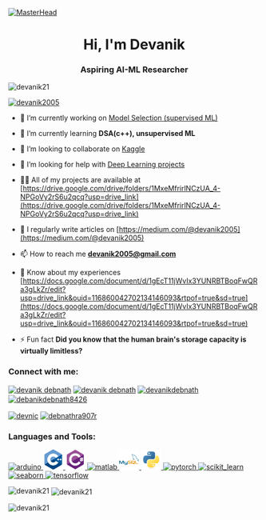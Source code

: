 [![MasterHead](https://www.isical.ac.in/~cvpr/ICDARWML23/images/deepLearning.gif)](www.linkedin.com/in/devanik)
<h1 align="center">Hi, I'm Devanik</h1>
<h3 align="center">Aspiring AI-ML Researcher</h3>

<p align="left"> <img src="https://komarev.com/ghpvc/?username=devanik21&label=Profile%20views&color=0e75b6&style=flat" alt="devanik21" /> </p>
<p align="left"> <a href="www.linkedin.com/in/devanik" target="blank"><img src="https://img.shields.io/twitter/follow/devanik2005?logo=twitter&style=for-the-badge" alt="devanik2005     
" /></a> </p>

- 🔭 I’m currently working on [Model Selection (supervised ML)](https://drive.google.com/file/d/1gk_2cJrcSJH_XLlqIO1eeJejWZiZIFR6/view?usp=drive_link)

- 🌱 I’m currently learning **DSA(c++), unsupervised ML**

- 👯 I’m looking to collaborate on [Kaggle](https://www.kaggle.com/devanikdebnath)

- 🤝 I’m looking for help with [Deep Learning projects](https://drive.google.com/drive/folders/16GRPHyUeSOloOcb75bBmv9ifADLA1vCU?usp=drive_link)

- 👨‍💻 All of my projects are available at [https://drive.google.com/drive/folders/1MxeMfrirlNCzUA_4-NPGoVy2rS6u2qcq?usp=drive_link](https://drive.google.com/drive/folders/1MxeMfrirlNCzUA_4-NPGoVy2rS6u2qcq?usp=drive_link)

- 📝 I regularly write articles on [https://medium.com/@devanik2005](https://medium.com/@devanik2005)

- 📫 How to reach me **devanik2005@gmail.com**

- 📄 Know about my experiences [https://docs.google.com/document/d/1gEcT11jWvIx3YUNRBTBoqFwQRa3gLkZr/edit?usp=drive_link&ouid=116860042702134146093&rtpof=true&sd=true](https://docs.google.com/document/d/1gEcT11jWvIx3YUNRBTBoqFwQRa3gLkZr/edit?usp=drive_link&ouid=116860042702134146093&rtpof=true&sd=true)

- ⚡ Fun fact **Did you know that the human brain's storage capacity is virtually limitless?**

<h3 align="left">Connect with me:</h3>
<p align="left">
<a href="https://linkedin.com/in/devanik debnath" target="blank"><img align="center" src="https://raw.githubusercontent.com/rahuldkjain/github-profile-readme-generator/master/src/images/icons/Social/linked-in-alt.svg" alt="devanik debnath" height="30" width="40" /></a>
<a href="https://stackoverflow.com/users/devanik debnath" target="blank"><img align="center" src="https://raw.githubusercontent.com/rahuldkjain/github-profile-readme-generator/master/src/images/icons/Social/stack-overflow.svg" alt="devanik debnath" height="30" width="40" /></a>
<a href="https://kaggle.com/devanik debnath" target="blank"><img align="center" src="https://raw.githubusercontent.com/rahuldkjain/github-profile-readme-generator/master/src/images/icons/Social/kaggle.svg" alt="devanikdebnath " height="30" width="40" /></a>
<a href="https://www.youtube.com/c/debanikdebnath8426" target="blank"><img align="center" src="https://raw.githubusercontent.com/rahuldkjain/github-profile-readme-generator/master/src/images/icons/Social/youtube.svg" alt="debanikdebnath8426" height="30" width="40" /></a>

<a href="https://www.leetcode.com/devnic" target="blank"><img align="center" src="https://raw.githubusercontent.com/rahuldkjain/github-profile-readme-generator/master/src/images/icons/Social/leet-code.svg" alt="devnic" height="30" width="40" /></a>
<a href="https://auth.geeksforgeeks.org/user/debnathra907r" target="blank"><img align="center" src="https://raw.githubusercontent.com/rahuldkjain/github-profile-readme-generator/master/src/images/icons/Social/geeks-for-geeks.svg" alt="debnathra907r" height="30" width="40" /></a>
</p>

<h3 align="left">Languages and Tools:</h3>
<p align="left"> <a href="https://www.arduino.cc/" target="_blank" rel="noreferrer"> <img src="https://cdn.worldvectorlogo.com/logos/arduino-1.svg" alt="arduino" width="40" height="40"/> </a> <a href="https://www.w3schools.com/cpp/" target="_blank" rel="noreferrer"> <img src="https://raw.githubusercontent.com/devicons/devicon/master/icons/cplusplus/cplusplus-original.svg" alt="cplusplus" width="40" height="40"/> </a> <a href="https://www.w3schools.com/cs/" target="_blank" rel="noreferrer"> <img src="https://raw.githubusercontent.com/devicons/devicon/master/icons/csharp/csharp-original.svg" alt="csharp" width="40" height="40"/> </a> <a href="https://www.mathworks.com/" target="_blank" rel="noreferrer"> <img src="https://upload.wikimedia.org/wikipedia/commons/2/21/Matlab_Logo.png" alt="matlab" width="40" height="40"/> </a> <a href="https://www.mysql.com/" target="_blank" rel="noreferrer"> <img src="https://raw.githubusercontent.com/devicons/devicon/master/icons/mysql/mysql-original-wordmark.svg" alt="mysql" width="40" height="40"/> </a> <a href="https://www.python.org" target="_blank" rel="noreferrer"> <img src="https://raw.githubusercontent.com/devicons/devicon/master/icons/python/python-original.svg" alt="python" width="40" height="40"/> </a> <a href="https://pytorch.org/" target="_blank" rel="noreferrer"> <img src="https://www.vectorlogo.zone/logos/pytorch/pytorch-icon.svg" alt="pytorch" width="40" height="40"/> </a> <a href="https://scikit-learn.org/" target="_blank" rel="noreferrer"> <img src="https://upload.wikimedia.org/wikipedia/commons/0/05/Scikit_learn_logo_small.svg" alt="scikit_learn" width="40" height="40"/> </a> <a href="https://seaborn.pydata.org/" target="_blank" rel="noreferrer"> <img src="https://seaborn.pydata.org/_images/logo-mark-lightbg.svg" alt="seaborn" width="40" height="40"/> </a> <a href="https://www.tensorflow.org" target="_blank" rel="noreferrer"> <img src="https://www.vectorlogo.zone/logos/tensorflow/tensorflow-icon.svg" alt="tensorflow" width="40" height="40"/> </a> </p>

<p><img align="left" src="https://github-readme-stats.vercel.app/api/top-langs?username=devanik21&show_icons=true&locale=en&layout=compact" alt="devanik21" /></p>

<p>&nbsp;<img align="center" src="https://github-readme-stats.vercel.app/api?username=devanik21&show_icons=true&locale=en" alt="devanik21" /></p>

<p><img align="center" src="https://github-readme-streak-stats.herokuapp.com/?user=devanik21&" alt="devanik21" /></p>
